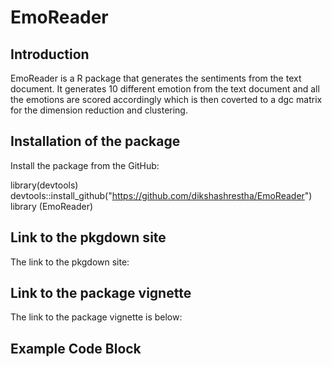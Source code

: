 # EmoReader

## Introduction

EmoReader is a R package that generates the sentiments from the text document. It generates 10 different emotion from the text document and all the emotions are scored accordingly which is then coverted to a dgc matrix for the dimension reduction and clustering.


## Installation of the package

Install the package from the GitHub:

library(devtools)
devtools::install_github("https://github.com/dikshashrestha/EmoReader")
library (EmoReader)

## Link to the pkgdown site

The link to the pkgdown site:


## Link to the package vignette

The link to the package vignette is below:


## Example Code Block
